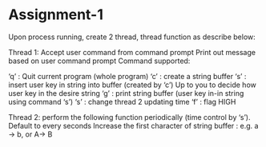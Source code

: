 # Assignment-1

Upon process running, create 2 thread, thread function as describe below:

Thread 1:
Accept user command from command prompt
Print out message based on user command prompt
Command supported:

‘q’ : Quit current program (whole program)
‘c’ : create a string buffer
‘s’ : insert user key in string into buffer (created by ‘c’)
Up to you to decide how user key in the desire string
‘g’ : print string buffer (user key in-in string using command ‘s’)
‘s’ : change thread 2 updating time
‘f’ : flag HIGH

Thread 2:
perform the following function periodically (time control by ‘s’). Default to every seconds
Increase the first character of string buffer : e.g. a → b, or A→ B
